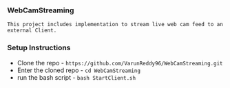 ### WebCamStreaming
```
This project includes implementation to stream live web cam feed to an external Client.
```

### Setup Instructions

* Clone the repo - ```https://github.com/VarunReddy96/WebCamStreaming.git```
* Enter the cloned repo - ```cd WebCamStreaming```
* run the bash script - ```bash StartClient.sh```

